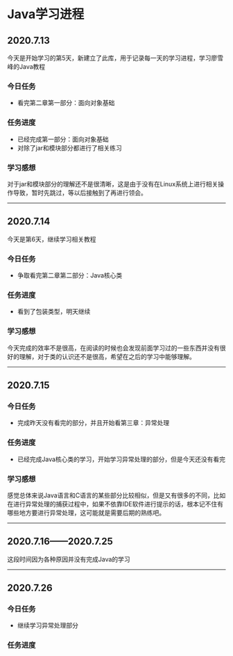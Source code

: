 # Java学习进程
## 2020.7.13
今天是开始学习的第5天，新建立了此库，用于记录每一天的学习进程，学习廖雪峰的Java教程
### 今日任务
* 看完第二章第一部分：面向对象基础
### 任务进度
* 已经完成第一部分：面向对象基础
* 对除了jar和模块部分都进行了相关练习
### 学习感想
对于jar和模块部分的理解还不是很清晰，这是由于没有在Linux系统上进行相关操作导致，暂时先跳过，等以后接触到了再进行领会。
***



## 2020.7.14
今天是第6天，继续学习相关教程
### 今日任务
* 争取看完第二章第二部分：Java核心类
### 任务进度
* 看到了包装类型，明天继续
### 学习感想
今天完成的效率不是很高，在阅读的时候也会发现前面学习过的一些东西并没有很好的理解，对于类的认识还不是很高，希望在之后的学习中能够理解。
***


## 2020.7.15
### 今日任务
* 完成昨天没有看完的部分，并且开始看第三章：异常处理
### 任务进度
* 已经完成Java核心类的学习，开始学习异常处理的部分，但是今天还没有看完
### 学习感想
感觉总体来说Java语言和C语言的某些部分比较相似，但是又有很多的不同，比如在进行异常处理的捕获过程中，如果不依靠IDE软件进行提示的话，根本记不住有哪些地方要进行异常处理，这可能就是需要后期的熟练吧。
***


## 2020.7.16——2020.7.25
这段时间因为各种原因并没有完成Java的学习
***


## 2020.7.26
### 今日任务
* 继续学习异常处理部分
### 任务进度
